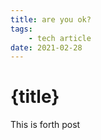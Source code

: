 ```yaml
---
title: are you ok?
tags: 
    - tech article 
date: 2021-02-28
---
```


# {title}

This is forth post